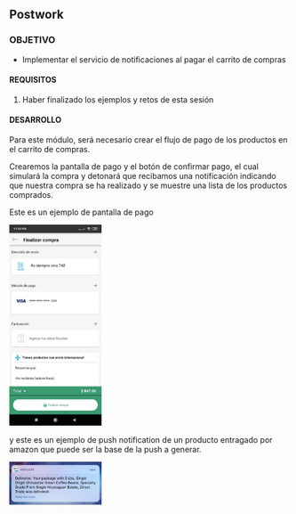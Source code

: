 ## Postwork

### OBJETIVO

- Implementar el servicio de notificaciones al pagar el carrito de compras

#### REQUISITOS

1. Haber finalizado los ejemplos y retos de esta sesión

#### DESARROLLO

Para este módulo, será necesario crear el flujo de pago de los productos en el carrito de compras.

Crearemos la pantalla de pago y el botón de confirmar pago, el cual simulará la compra y detonará que recibamos una notificación indicando que nuestra compra se ha realizado y se muestre una lista de los productos comprados.

Este es un ejemplo de pantalla de pago

<img src="01.jpeg" width="33%"/>


y este es un ejemplo de push notification de un producto entragado por amazon que puede ser la base de la push a generar.

<img src="02.png" width="33%"/>

